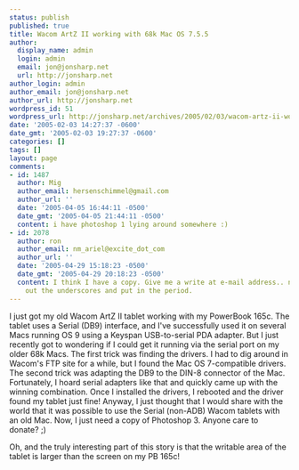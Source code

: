 ```yaml
---
status: publish
published: true
title: Wacom ArtZ II working with 68k Mac OS 7.5.5
author:
  display_name: admin
  login: admin
  email: jon@jonsharp.net
  url: http://jonsharp.net
author_login: admin
author_email: jon@jonsharp.net
author_url: http://jonsharp.net
wordpress_id: 51
wordpress_url: http://jonsharp.net/archives/2005/02/03/wacom-artz-ii-working-with-68k-mac-os-755/
date: '2005-02-03 14:27:37 -0600'
date_gmt: '2005-02-03 19:27:37 -0600'
categories: []
tags: []
layout: page
comments:
- id: 1487
  author: Mig
  author_email: hersenschimmel@gmail.com
  author_url: ''
  date: '2005-04-05 16:44:11 -0500'
  date_gmt: '2005-04-05 21:44:11 -0500'
  content: i have photoshop 1 lying around somewhere :)
- id: 2078
  author: ron
  author_email: nm_ariel@excite_dot_com
  author_url: ''
  date: '2005-04-29 15:18:23 -0500'
  date_gmt: '2005-04-29 20:18:23 -0500'
  content: I think I have a copy. Give me a write at e-mail address.. noting to take
    out the underscores and put in the period.
---
```

I just got my old Wacom ArtZ II tablet working with my PowerBook 165c.  The tablet uses a Serial (DB9) interface, and I've successfully used it on several Macs running OS 9 using a Keyspan USB-to-serial PDA adapter.  But I just recently got to wondering if I could get it running via the serial port on my older 68k Macs.  The first trick was finding the drivers.  I had to dig around in Wacom's FTP site for a while, but I found the Mac OS 7-compatible drivers.  The second trick was adapting the DB9 to the DIN-8 connector of the Mac.  Fortunately, I hoard serial adapters like that and quickly came up with the winning combination.  Once I installed the drivers, I rebooted and the driver found my tablet just fine!  Anyway, I just thought that I would share with the world that it was possible to use the Serial (non-ADB) Wacom tablets with an old Mac.  Now, I just need a copy of Photoshop 3.  Anyone care to donate? ;)

Oh, and the truly interesting part of this story is that the writable area of the tablet is larger than the screen on my PB 165c!
